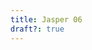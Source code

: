 ```yaml
---
title: Jasper 06
draft?: true
---
```


<a-scene>
    <a-sky src="/images/panoramas/jasper-art/000006.jpg" rotation="0 -130 0"></a-sky>
</a-scene>
